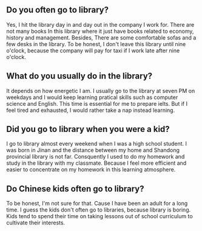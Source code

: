 ## Do you often go to library?   
Yes, I hit the library day in and day out in the company I work for.  There are not many books In this library where it just have books related to economy, history and management. Besides, There are some comfortable sofas and a few desks in the library. To be honest, I don't leave this library until nine o'clock, because the company will pay for taxi if I work late after nine o'clock.

## What do you usually do in the library?   
It depends on how energetic I am.  I usually go to the library at seven PM on weekdays and I would keep learning pratical skills such as computer science and English. This time is essential for me to prepare ielts. But if I feel tired and exhausted, I would rather take a nap instead learning.

## Did you go to library when you were a kid?   
I go to library almost every weekend when I was a high school student.  I was born in Jinan and the distance between my home and  Shandong provincial library is not far.  Consquently I used to do my homework and study in the library with my classmate.  Because I feel more efficient and easier to concentrate on my homework in this learning atmosphere.

## Do Chinese kids often go to library?   
To be honest, I'm not sure for that. Cause I have been an adult for a long time.   I guess the kids don't often go to libraries, because library is boring. Kids tend to spend their time on taking lessons out of school curriculum to cultivate their interests.
